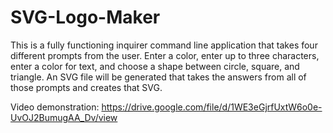 # SVG-Logo-Maker

This is a fully functioning inquirer command line application that takes four different prompts from the user. Enter a color, enter up to three characters, enter a color for text, and choose a shape between circle, square, and triangle. An SVG file will be generated that takes the answers from all of those prompts and creates that SVG.

Video demonstration: https://drive.google.com/file/d/1WE3eGjrfUxtW6o0e-UvOJ2BumugAA_Dv/view
